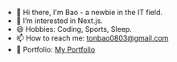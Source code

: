 - 👋 Hi there, I'm Bao - a newbie in the IT field.
- 🌱 I’m interested in Next.js.
- 😄 Hobbies: Coding, Sports, Sleep.
- 📫 How to reach me: [tonbao0803@gmail.com](mailto:tonbao0803@gmail.com)
- :pushpin: Portfolio: <a href="https://duongtonbao.vercel.app/" target="_blank">My Portfolio</a>
